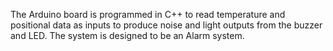 The Arduino board is programmed in C++ to read temperature and positional data as inputs to produce noise and light outputs from the buzzer and LED. The system is designed to be an Alarm system.
